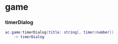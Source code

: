 # game

### timerDialog
```lua
ac.game:timerDialog(title: string[, timer/number])
    -> timerDialog
```
